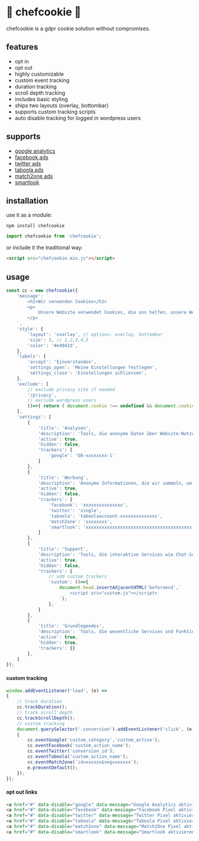 # 👻 chefcookie 👻

chefcookie is a gdpr cookie solution without compromises.

## features

* opt in
* opt out
* highly customizable
* custom event tracking
* duration tracking
* scroll depth tracking
* includes basic styling
* ships two layouts (overlay, bottombar)
* supports custom tracking scripts
* auto disable tracking for logged in wordpress users

## supports

* [google analytics](https://analytics.google.com)
* [facebook ads](https://de-de.facebook.com/business/products/ads)
* [twitter ads](https://ads.twitter.com)
* [taboola ads](https://www.taboola.com)
* [match2one ads](https://www.match2one.com)
* [smartlook](https://www.smartlook.com)

## installation

use it as a module:
```
npm install chefcookie
```
```js
import chefcookie from 'chefcookie';
```

or include it the traditional way:
```html
<script src="chefcookie.min.js"></script>
```

## usage

```js
const cc = new chefcookie({
    'message': `
        <h2>Wir verwenden Cookies</h2>
        <p>
            Unsere Website verwendet Cookies, die uns helfen, unsere Website zu verbessern, den bestmöglichen Service zu bieten und ein optimales Kundenerlebnis zu ermöglichen. <a href="#chefcookie__settings">Hier</a> können Sie Ihre Einstellungen verwalten. Indem Sie auf "<a href="#chefcookie__accept">Einverstanden</a>" klicken, erklären Sie sich damit einverstanden, dass Ihre Cookies für diesen Zweck verwendet werden. Weitere Informationen dazu finden Sie in unserer <a href="/privacy">Datenschutzerklärung</a>. Sollten Sie hiermit nicht einverstanden sein, können Sie die Verwendung von Cookies hier <a href="#chefcookie__decline">ablehnen</a>.
        </p>
    `,
    'style': {
        'layout': 'overlay', // options: overlay, bottombar
        'size': 3, // 1,2,3,4,5
        'color': '#e4042d',
    },
    'labels': {
        'accept': 'Einverstanden',
        'settings_open': 'Meine Einstellungen festlegen',
        'settings_close': 'Einstellungen schliessen',
    },
    'exclude': [
        // exclude privacy site if needed
        '/privacy',
        // exclude wordpress users
        ()=>{ return ( document.cookie !== undefined && document.cookie.indexOf('wp-settings-time') > -1 ); }
    ],
    'settings': [
        {
            'title': 'Analysen',
            'description': 'Tools, die anonyme Daten über Website-Nutzung und -Funktionalität sammeln. Wir nutzen die Erkenntnisse, um unsere Produkte, Dienstleistungen und das Benutzererlebnis zu verbessern.',
            'active': true,
            'hidden': false,
            'trackers': {
                'google': 'UA-xxxxxxxx-1'
            }
        },
        {
            'title': 'Werbung',
            'description': 'Anonyme Informationen, die wir sammeln, um Ihnen nützliche Produkte und Dienstleistungen empfehlen zu können.',
            'active': true,
            'hidden': false,
            'trackers': {
                'facebook': 'xxxxxxxxxxxxxxx',
                'twitter': 'single',
                'taboola': 'taboolaaccount-xxxxxxxxxxxxxx',
                'match2one': 'xxxxxxxx',
                'smartlook': 'xxxxxxxxxxxxxxxxxxxxxxxxxxxxxxxxxxxxxxxx'
            }
        },
        {
            'title': 'Support',
            'description': 'Tools, die interaktive Services wie Chat-Support und Kunden-Feedback-Tools unterstützen.',
            'active': true,
            'hidden': false,
            'trackers': {
                // add custom trackers
                'custom': ()=>{
                    document.head.insertAdjacentHTML('beforeend',`
                        <script src="custom.js"></script> 
                    `);
                },
            }
        },
        {
            'title': 'Grundlegendes',
            'description': 'Tools, die wesentliche Services und Funktionen ermöglichen, einschließlich Identitätsprüfung, Servicekontinuität und Standortsicherheit. Diese Option kann nicht abgelehnt werden.',
            'active': true,
            'hidden': true,
            'trackers': {}
        },
    ]    
});
```

#### custom tracking

```js
window.addEventListener('load', (e) =>
{
    // track duration
    cc.trackDuration();
    // track scroll depth
    cc.trackScrollDepth();
    // custom tracking
    document.querySelector('.conversion').addEventListener('click', (e) =>
    { 
        cc.eventGoogle('custom_category','custom_action');
        cc.eventFacebook('custom_action_name');
        cc.eventTwitter('conversion_id');
        cc.eventTaboola('custom_action_name');
        cc.eventMatch2one('id=xxxxxx&seg=xxxxxx');
        e.preventDefault();
    });
});
```

#### opt out links

```html
<a href="#" data-disable="google" data-message="Google Analytics aktivieren">Google Analytics deaktivieren</a><br/>
<a href="#" data-disable="facebook" data-message="Facebook Pixel aktivieren">Facebook Pixel deaktivieren</a><br/>
<a href="#" data-disable="twitter" data-message="Twitter Pixel aktivieren">Twitter Pixel deaktivieren</a><br/>
<a href="#" data-disable="taboola" data-message="Taboola Pixel aktivieren">Taboola Pixel deaktivieren</a><br/>
<a href="#" data-disable="match2one" data-message="Match2One Pixel aktivieren">Match2One Pixel deaktivieren</a><br/>
<a href="#" data-disable="smartlook" data-message="Smartlook aktivieren">Smartlook deaktivieren</a>
```